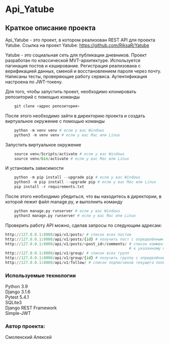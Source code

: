 # Api_Yatube

## Краткое описание проекта
Api_Yatube - это проект, в котором реализован REST API для проекта Yatube.
Ссылка на проект Yatube: https://github.com/RiksaR/Yatube

Yatube - это социальная сеть для публикации дневников. Проект разработан по
классической MVT-архитектуре. Используется пагинация постов и кэширование.
Регистрация реализована с верификацией данных, сменой и восстановлением пароля
через почту. Написаны тесты, проверяющие работу сервиса. Аутентификация
настроена по JWT-токену.

Для того, чтобы запустить проект, необходимо клонировать репозиторий с помощью
команды 
```python
    git clone <адрес репозитория>
```
После этого необходимо зайти в директорию проекта и создать виртуальное
окружение с помощью команды
```python
    python -m venv venv # если у вас Windows
    python3 -m venv venv # если у вас Mac или Linux
```
Запустить виртуальное окружение
```python
    source venv/Scripts/activate # если у вас Windows
    source venv/bin/activate # если у вас Mac или Linux
```
И установить зависимости
```python
    python -m pip install --upgrade pip # если у вас Windows
    python3 -m pip install --upgrade pip # если у вас Mac или Linux
    pip install -r requirements.txt
```

После этого необходимо убедиться, что вы находитесь в директории, в которой
лежит файл manage.py, и выполнить команду
```python
    python manage.py runserver # если у вас Windows
    python3 manage.py runserver # если у вас Mac или Linux
```
Проверить работу API можно, сделав запросы по следующим адресам:
```python
http://127.0.0.1:8000/api/v1/posts/ # список всех постов
http://127.0.0.1:8000/api/v1/posts/{id} # получить пост с определённым id
http://127.0.0.1:8000/api/v1/posts/<post_id>/comments/ # список комментариев
                                                       # к указанному посту
http://127.0.0.1:8000/api/v1/group/ # список всех групп
http://127.0.0.1:8000/api/v1/group/{id} # получить группу с определённым id
http://127.0.0.1:8000/api/v1/follow/ # список подписчиков текущего пользователя
```

### Используемые технологии
Python 3.9  
Django 3.1.6  
Pytest 5.4.1  
SQLite3  
Django REST Framework  
Simple-JWT  

### Автор проекта:
Смоленский Алексей